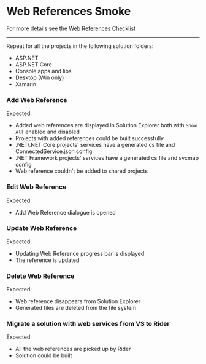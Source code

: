 # Web References Smoke
For more details see the [Web References Checklist](https://youtrack.jetbrains.com/articles/RIDER-A-1420/Web-References-Checklist)

---
Repeat for all the projects in the following solution folders:
- ASP.NET
- ASP.NET Core
- Console apps and libs
- Desktop (Win only)
- Xamarin
### Add Web Reference
Expected: 
- Added web references are displayed in Solution Explorer both with `Show All` enabled and disabled
- Projects with added references could be built successfully
- .NET/.NET Core projects' services have a generated cs file and ConnectedService.json config
- .NET Framework projects' services have a generated cs file and svcmap config
- Web reference couldn't be added to shared projects

### Edit Web Reference
Expected:
- Add Web Reference dialogue is opened
### Update Web Reference
Expected:
- Updating Web Reference progress bar is displayed
- The reference is updated
### Delete Web Reference
Expected:
- Web reference disappears from Solution Explorer
- Generated files are deleted from the file system
### Migrate a solution with web services from VS to Rider
Expected:
- All the web references are picked up by Rider
- Solution could be built 

